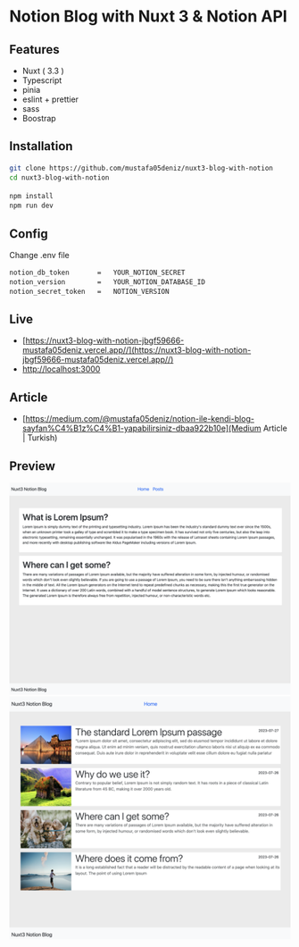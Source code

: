 # Notion Blog with Nuxt 3 & Notion API



## Features

- Nuxt ( 3.3 )
- Typescript
- pinia
- eslint + prettier
- sass
- Boostrap

## Installation

```bash
git clone https://github.com/mustafa05deniz/nuxt3-blog-with-notion
cd nuxt3-blog-with-notion

npm install
npm run dev
```

## Config

Change .env file

```bash
notion_db_token       =   YOUR_NOTION_SECRET
notion_version        =   YOUR_NOTION_DATABASE_ID
notion_secret_token   =   NOTION_VERSION
```



## Live

- [https://nuxt3-blog-with-notion-jbgf59666-mustafa05deniz.vercel.app//](https://nuxt3-blog-with-notion-jbgf59666-mustafa05deniz.vercel.app//)
- [http://localhost:3000](http://localhost:3000)

## Article

- [https://medium.com/@mustafa05deniz/notion-ile-kendi-blog-sayfan%C4%B1z%C4%B1-yapabilirsiniz-dbaa922b10e](Medium Article | Turkish)

## Preview

![./nuxt3-blog.png](./nuxt3-blog.png)
![./nuxt3-blog.png](./new-page.png)
